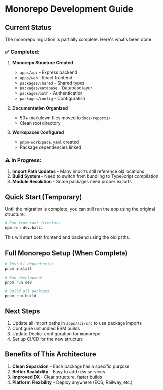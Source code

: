 # Monorepo Development Guide

## Current Status

The monorepo migration is partially complete. Here's what's been done:

### ✅ Completed:
1. **Monorepo Structure Created**
   - `apps/api` - Express backend
   - `apps/web` - React frontend  
   - `packages/shared` - Shared types
   - `packages/database` - Database layer
   - `packages/auth` - Authentication
   - `packages/config` - Configuration

2. **Documentation Organized**
   - 50+ markdown files moved to `docs/reports/`
   - Clean root directory

3. **Workspaces Configured**
   - `pnpm-workspace.yaml` created
   - Package dependencies linked

### ⚠️ In Progress:
1. **Import Path Updates** - Many imports still reference old locations
2. **Build System** - Need to switch from bundling to TypeScript compilation
3. **Module Resolution** - Some packages need proper exports

## Quick Start (Temporary)

Until the migration is complete, you can still run the app using the original structure:

```bash
# Run from root directory
npm run dev:basic
```

This will start both frontend and backend using the old paths.

## Full Monorepo Setup (When Complete)

```bash
# Install dependencies
pnpm install

# Run development
pnpm run dev

# Build all packages
pnpm run build
```

## Next Steps

1. Update all import paths in `apps/api/src` to use package imports
2. Configure unbundled ESM builds
3. Update Docker configuration for monorepo
4. Set up CI/CD for the new structure

## Benefits of This Architecture

1. **Clean Separation** - Each package has a specific purpose
2. **Better Scalability** - Easy to add new services
3. **Improved DX** - Clear structure, faster builds
4. **Platform Flexibility** - Deploy anywhere (ECS, Railway, etc.)